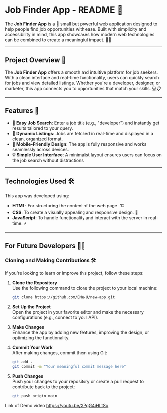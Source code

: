 # Job Finder App - README 🚀  

The **Job Finder App** is a 🌟 small but powerful web application designed to help people find job opportunities with ease. Built with simplicity and accessibility in mind, this app showcases how modern web technologies can be combined to create a meaningful impact. 💼✨  

---

## Project Overview 📝  
The **Job Finder App** offers a smooth and intuitive platform for job seekers. With a clean interface and real-time functionality, users can quickly search for jobs and view detailed listings. Whether you're a developer, designer, or marketer, this app connects you to opportunities that match your skills. 💻📋  

---

## Features 🌟  
- **🔎 Easy Job Search**: Enter a job title (e.g., "developer") and instantly get results tailored to your query.  
- **📄 Dynamic Listings**: Jobs are fetched in real-time and displayed in a clean, organized format.  
- **📱 Mobile-Friendly Design**: The app is fully responsive and works seamlessly across devices.  
- **💡 Simple User Interface**: A minimalist layout ensures users can focus on the job search without distractions.  

---

## Technologies Used 🛠️  
This app was developed using:  
- **HTML**: For structuring the content of the web page. 🏗️  
- **CSS**: To create a visually appealing and responsive design. 🎨  
- **JavaScript**: To handle functionality and interact with the server in real-time. ⚡  

---

## For Future Developers 🧑‍💻  
### Cloning and Making Contributions 🛠️  
If you're looking to learn or improve this project, follow these steps:  
1. **Clone the Repository**  
   Use the following command to clone the project to your local machine:  
   ```bash  
   git clone https://github.com/EMe-U/new-app.git
   ```  

2. **Set Up the Project**  
   Open the project in your favorite editor and make the necessary configurations (e.g., connect to your API).  

3. **Make Changes**  
   Enhance the app by adding new features, improving the design, or optimizing the functionality.  

4. **Commit Your Work**  
   After making changes, commit them using Git:  
   ```bash  
   git add .  
   git commit -m "Your meaningful commit message here"  
   ```  

5. **Push Changes**  
   Push your changes to your repository or create a pull request to contribute back to the project:  
   ```bash  
   git push origin main
   ```  
Link of Demo video 
https://youtu.be/XPgG4iHLtSo
